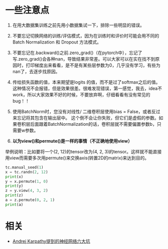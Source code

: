 
# 一些注意点



1. 在用大数据集训练之前先用小数据集试一下，排除一些明显的错误。
2. 不要忘记切换网络的训练/评估模式，因为在训练时和评价时可能会用不同的 Batch Normalization 和 Dropout 方法模式。
3. 不要忘记在.backward()之前.zero_grad()（在pytorch中），忘记了写.zero_grad()会各种nan，导致结果非常差。可以大家可以在实在找不到原因时，打印梯度出来看看，是不是有某些层参数为0，几乎没有学习，有些为nan了，去逐步找原因。
4. 传给损失函数的值，本来期望是logits 的值，而不是过了softmax之后的值。这种情况不会报错，但是效果很差。很难发现错误，第一感觉，我去，idea不work，所以大家效果不好的时候，不要放弃啊，仔细看看有没有常见的bug！！
5. 使用BatchNorm时，您没有对线性/ 二维卷积层使用bias = False，或者反过来忘记将其包含在输出层中。 这个倒不会让你失败，但它们是虚假的参数。如果卷积层后面跟着BatchNormalization的话，卷积层就不需要偏置参数b，只需要w参数。


6. **以为view()和permute()是一样的事情（不正确地使用view）**

举例说明：比如要将一个(2, 12)的tensor改为(4, 2, 3)的tensor。这样就不能直接用view而需要多次用permute()来交换axis(转置2D的matrix)来达到目的。



```py
tc.manual_seed(1)
x = tc.randn(2, 12)
print(x)
y = x.permute(1, 0)
print(y)
z = y.view(4, 3, 2)
print(z)
a = z.permute(0, 2, 1)
print(a)
```



# 相关

- [Andrej Karpathy提到的神经网络六大坑](https://zhuanlan.zhihu.com/p/38937612)
